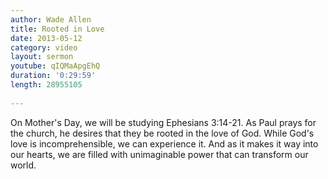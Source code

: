 ```yaml
--- 
author: Wade Allen 
title: Rooted in Love 
date: 2013-05-12 
category: video
layout: sermon
youtube: qIQMaApgEhQ
duration: '0:29:59'
length: 28955105
 
---
```


On Mother's Day, we will be studying Ephesians 3:14-21. As Paul prays for the church, he desires that they be rooted in the love of God. While God's love is incomprehensible, we can experience it. And as it makes it way into our hearts, we are filled with unimaginable power that can transform our world.